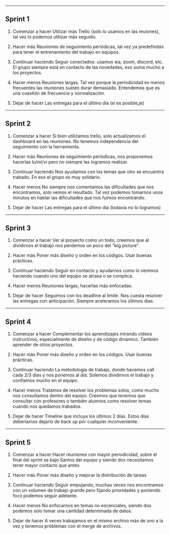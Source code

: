---------------------------------------------
Sprint 1
---------------------------------------------

1. Comenzar a hacer
Utilizar más Trello (solo lo usamos en las reuiones), tal vez lo podemos utilizar más seguido.

2. Hacer más
Reuniones de seguimiento periódicas, tal vez ya predefindas para tener el entrenamiento del trabajo en equipos.

3. Continuar haciendo
Seguir conectados: usamos wa, zoom, discord, etc. El grupo siempre está en contacto de las novedades, eso suma mucho a los proyectos.

4. Hacer menos
Reuniones largas. Tal vez porque la periodicidad es menos frecuentes las reuniones suelen durar demasiado. Entendemos que es una cuestión de frecuencia y normalización.

5. Dejar de hacer
Las entregas para el último día (si es posible,je)

---------------------------------------------
Sprint 2
---------------------------------------------

1. Comenzar a hacer
Si bien utilizamos trello, solo actualizamos el dashboard en las reuniones. No tenemos independencia del seguimiento con la herramienta.

2. Hacer más
Reuniones de seguimiento periódicas, nos proponemos hacerlas lu/mi/vi pero no siempre las logramos realizar.

3. Continuar haciendo
Nos ayudamos con los temas que otro se encuentra trabado. En eso el grupo es muy solidario.

4. Hacer menos
No siempre nos comentamos las dificultades que nos encontramos, solo vemos el resultado. Tal vez podemos tomarnos unos minutos en hablar las dificultades que nos fuimos encontrando.

5. Dejar de hacer
Las entregas para el último día (todavía no lo logramos)

---------------------------------------------
Sprint 3
---------------------------------------------

1. Comenzar a hacer
Ver al proyecto como un todo, creemos que al dividirnos el trabajo nos perdemos un poco del "big picture".

2. Hacer más
Poner más diseño y orden en los códigos. Usar buenas prácticas.

3. Continuar haciendo
Seguir en contacto y ayudarnos como lo venimos haciendo cuando uno del equipo se atrasa o se complica.

4. Hacer menos
Reuniones largas, hacerlas más enfocadas.

5. Dejar de hacer
Seguimos con los deadline al límite. Nos cuesta resolver las entregas con anticipación. Siempre aceleramos los últimos días.

---------------------------------------------
Sprint 4
---------------------------------------------

1. Comenzar a hacer
Complementar los aprendizajes mirando vídeos instructivos, especialmente de diseño y de código dinámico. También aprender de otros proyectos.

2. Hacer más
Poner más diseño y orden en los códigos. Usar buenas prácticas.

3. Continuar haciendo
La metodología de trabajo, donde hacemos call cada 2/3 días y nos ponemos al día. Solemos dividirnos el trabajo y confiamos mucho en el equipo.

4. Hacer menos
Tratamos de resolver los problemas solos, como mucho nos consultamos dentro del equipo. Creemos que tenemos que consultar con profesores o también alumnos como resolver temas cuando nos quedamos trabados.

5. Dejar de hacer
Timeline que incluya los últimos 2 días. Estos días deberíamos dejarlo de back up por cualquier inconveniente.

---------------------------------------------
Sprint 5
---------------------------------------------

1. Comenzar a hacer
Hacer reuniones con mayor periodicidad, sobre el final del sprint se bajo Santos del equipo y siendo dos necesitamos tener mayor contacto que antes

2. Hacer más
Poner más diseño y mejorar la distribución de tareas

3. Continuar haciendo
Seguir empujando, muchas veces nos encontramos con un volumen de trabajo grande pero fijando prioridades y poniendo foco podemos seguir adelante.

4. Hacer menos
No enfocarnos en temas no escenciales, siendo dos podemos solo tomar una cantidad determinada de datos.

5. Dejar de hacer
A veces trabajamos en el mismo archivo más de uno a la vez y tenemos problemas con el merge de archivos.